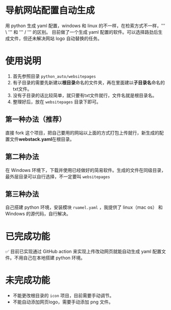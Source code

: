 # 导航网站配置自动生成

用 python 生成 yaml 配置，windows 和 linux 的不一样，在检索方式不一样，''' \\ ''' 和 ''' / ''' 的区别。
目前做了一个生成 yaml 配置的软件。可以选择路劲后生成文件，但还未解决网站 logo 自动替换的任务。


# 使用说明

1. 首先参照目录 `python_auto/websitepages`
2. 有子目录的需要先新建以**根目录**命名的文件夹，再在里面建以**子目录名**命名的txt文件。
3. 没有子目录的话比较简单，就只要有txt文件就行，文件名就是根目录名。
4. 整理好后，放在 `websitepages` 目录下即可。

## 第一种办法（推荐）
直接 fork 这个项目，把自己要用的网站以上面的方式打包上传就行，新生成的配置文件**webstack.yaml**在根目录。
## 第二种办法
在 Windows 环境下，下载并使用已经做好的简易软件。生成的文件在同级目录，最外层目录可以自行选择，不一定要叫 `websitepages`
## 第三种办法
自己搭建 python 环境，安装模块 `ruamel.yaml` ，我提供了 linux（mac os） 和 Windows 的源代码，自行解决。

# 已完成功能

✅ 目前已实现通过 GitHub action 来实现上传改动网页就能自动生成 yaml 配置文件。不用自己在本地搭建 python 环境。

# 未完成功能

- 不能更改根目录的 `icon` 项目，目前需要手动调节。
- 不能自动添加网页logo，需要手动添加 png 文件。
